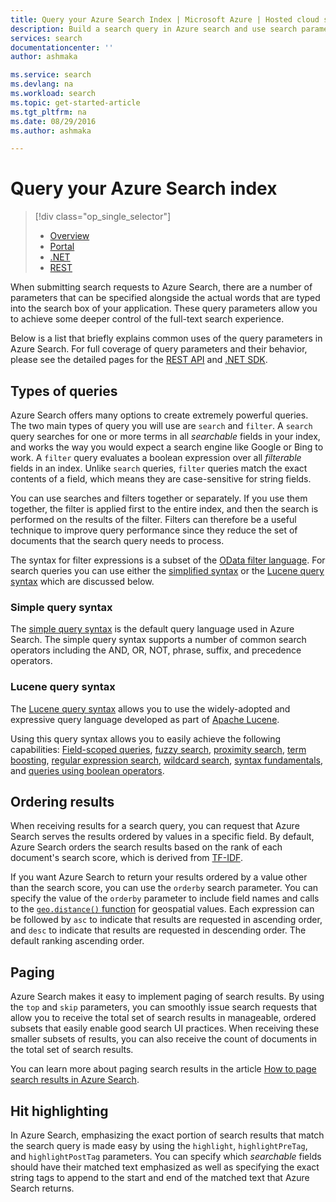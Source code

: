 ```yaml
---
title: Query your Azure Search Index | Microsoft Azure | Hosted cloud search service
description: Build a search query in Azure search and use search parameters to filter and sort search results.
services: search
documentationcenter: ''
author: ashmaka

ms.service: search
ms.devlang: na
ms.workload: search
ms.topic: get-started-article
ms.tgt_pltfrm: na
ms.date: 08/29/2016
ms.author: ashmaka

---
```

# Query your Azure Search index
> [!div class="op_single_selector"]
> * [Overview](search-query-overview.md)
> * [Portal](search-explorer.md)
> * [.NET](search-query-dotnet.md)
> * [REST](search-query-rest-api.md)
> 
> 

When submitting search requests to Azure Search, there are a number of parameters that can be specified alongside the actual words that are typed into the search box of your application. These query parameters allow you to achieve some deeper control of the full-text search experience.

Below is a list that briefly explains common uses of the query parameters in Azure Search. For full coverage of query parameters and their behavior, please see the detailed pages for the [REST API](https://msdn.microsoft.com/library/azure/dn798927.aspx) and [.NET SDK](https://msdn.microsoft.com/library/azure/microsoft.azure.search.models.searchparameters_properties.aspx).

## Types of queries
Azure Search offers many options to create extremely powerful queries. The two main types of query you will use are `search` and `filter`. A `search` query searches for one or more terms in all *searchable* fields in your index, and works the way you would expect a search engine like Google or Bing to work. A `filter` query evaluates a boolean expression over all *filterable* fields in an index. Unlike `search` queries, `filter` queries match the exact contents of a field, which means they are case-sensitive for string fields.

You can use searches and filters together or separately. If you use them together, the filter is applied first to the entire index, and then the search is performed on the results of the filter. Filters can therefore be a useful technique to improve query performance since they reduce the set of documents that the search query needs to process.

The syntax for filter expressions is a subset of the [OData filter language](https://msdn.microsoft.com/library/azure/dn798921.aspx). For search queries you can use either the [simplified syntax](https://msdn.microsoft.com/library/azure/dn798920.aspx) or the [Lucene query syntax](https://msdn.microsoft.com/library/azure/mt589323.aspx) which are discussed below.

### Simple query syntax
The [simple query syntax](https://msdn.microsoft.com/library/azure/dn798920.aspx) is the default query language used in Azure Search. The simple query syntax supports a number of common search operators including the AND, OR, NOT, phrase, suffix, and precedence operators.

### Lucene query syntax
The [Lucene query syntax](https://msdn.microsoft.com/library/azure/mt589323.aspx) allows you to use the widely-adopted and expressive query language developed as part of [Apache Lucene](https://lucene.apache.org/core/4_10_2/queryparser/org/apache/lucene/queryparser/classic/package-summary.html).

Using this query syntax allows you to easily achieve the following capabilities:
[Field-scoped queries](https://msdn.microsoft.com/library/azure/mt589323.aspx#bkmk_fields), [fuzzy search](https://msdn.microsoft.com/library/azure/mt589323.aspx#bkmk_fuzzy), [proximity search](https://msdn.microsoft.com/library/azure/mt589323.aspx#bkmk_proximity), [term boosting](https://msdn.microsoft.com/library/azure/mt589323.aspx#bkmk_termboost), [regular expression search](https://msdn.microsoft.com/library/azure/mt589323.aspx#bkmk_regex), [wildcard search](https://msdn.microsoft.com/library/azure/mt589323.aspx#bkmk_wildcard), [syntax fundamentals](https://msdn.microsoft.com/library/azure/mt589323.aspx#bkmk_syntax), and [queries using boolean operators](https://msdn.microsoft.com/library/azure/mt589323.aspx#bkmk_boolean).

## Ordering results
When receiving results for a search query, you can request that Azure Search serves the results ordered by values in a specific field. By default, Azure Search orders the search results based on the rank of each document's search score, which is derived from [TF-IDF](https://en.wikipedia.org/wiki/Tf%E2%80%93idf).

If you want Azure Search to return your results ordered by a value other than the search score, you can use the `orderby` search parameter. You can specify the value of the `orderby` parameter to include field names and calls to the [`geo.distance()` function](https://msdn.microsoft.com/library/azure/dn798921.aspx) for geospatial values. Each expression can be followed by `asc` to indicate that results are requested in ascending order, and `desc` to indicate that results are requested in descending order. The default ranking ascending order.

## Paging
Azure Search makes it easy to implement paging of search results. By using the `top` and `skip` parameters, you can smoothly issue search requests that allow you to receive the total set of search results in manageable, ordered subsets that easily enable good search UI practices. When receiving these smaller subsets of results, you can also receive the count of documents in the total set of search results.

You can learn more about paging search results in the article [How to page search results in Azure Search](search-pagination-page-layout.md).

## Hit highlighting
In Azure Search, emphasizing the exact portion of search results that match the search query is made easy by using the `highlight`, `highlightPreTag`, and `highlightPostTag` parameters. You can specify which *searchable* fields should have their matched text emphasized as well as specifying the exact string tags to append to the start and end of the matched text that Azure Search returns.

